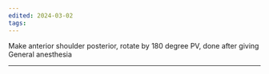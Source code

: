 ```yaml
---
edited: 2024-03-02
tags:
---
```

Make anterior shoulder posterior, rotate by 180 degree PV, done after giving General anesthesia

---
